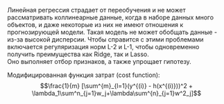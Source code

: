 Линейная регрессия страдает от переобучения и не может рассматривать коллинеарные данные, когда в наборе данных много объектов, и даже некоторые из них не имеют отношения к прогнозирующей модели. Такая модель не может обобщать данные - из-за высокой дисперсии. 
Чтобы справится с этими проблемами включается регуляризация норм L-2 и L-1, чтобы одновременно получить преимущества как Ridge, так и Lasso.   
Оно выполняет отбор признаков, а также упрощает гипотезу.

Модифицированная функция затрат (cost function): $$\frac{1}{m} [\sum^{m}_{l=1}(y^{(i)} - h(x^{(i)}))^2 + \lambda_1\sum^n_{j=1}w_j+\lambda\sum^{n}_{j=1}w^2_j]$$